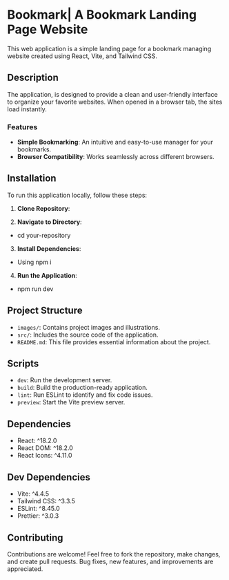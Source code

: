 # Bookmark| A Bookmark Landing Page Website

This web application is a simple landing page for a bookmark managing website created using React, Vite, and Tailwind CSS.

## Description

The application, is designed to provide a clean and user-friendly interface to organize your favorite websites. When opened in a browser tab, the sites load instantly.

### Features

- **Simple Bookmarking**: An intuitive and easy-to-use manager for your bookmarks.
- **Browser Compatibility**: Works seamlessly across different browsers.

## Installation
To run this application locally, follow these steps:

1. **Clone Repository**: 

2. **Navigate to Directory**:
-  cd your-repository 
3. **Install Dependencies**:
- Using npm i

4. **Run the Application**:
-  npm run dev

## Project Structure
- `images/`: Contains project images and illustrations.
- `src/`: Includes the source code of the application.
- `README.md`: This file provides essential information about the project.

## Scripts
- `dev`: Run the development server.
- `build`: Build the production-ready application.
- `lint`: Run ESLint to identify and fix code issues.
- `preview`: Start the Vite preview server.
## Dependencies

- React: ^18.2.0
- React DOM: ^18.2.0
- React Icons: ^4.11.0

## Dev Dependencies

- Vite: ^4.4.5
- Tailwind CSS: ^3.3.5
- ESLint: ^8.45.0
- Prettier: ^3.0.3

## Contributing

Contributions are welcome! Feel free to fork the repository, make changes, and create pull requests. Bug fixes, new features, and improvements are appreciated.


